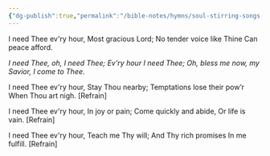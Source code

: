 ```yaml
---
{"dg-publish":true,"permalink":"/bible-notes/hymns/soul-stirring-songs-and-hymns/i-need-thee-every-hour/","title":"I Need Thee Every Hour","created":"","updated":""}
---
```



I need Thee ev'ry hour,
Most gracious Lord;
No tender voice like Thine
Can peace afford.

*I need Thee, oh, I need Thee;
Ev'ry hour I need Thee;
Oh, bless me now, my Savior,
I come to Thee.*

I need Thee ev'ry hour,
Stay Thou nearby;
Temptations lose their pow’r
When Thou art nigh. [Refrain]

I need Thee ev'ry hour,
In joy or pain;
Come quickly and abide,
Or life is vain. [Refrain]

I need Thee ev'ry hour,
Teach me Thy will;
And Thy rich promises
In me fulfill. [Refrain]